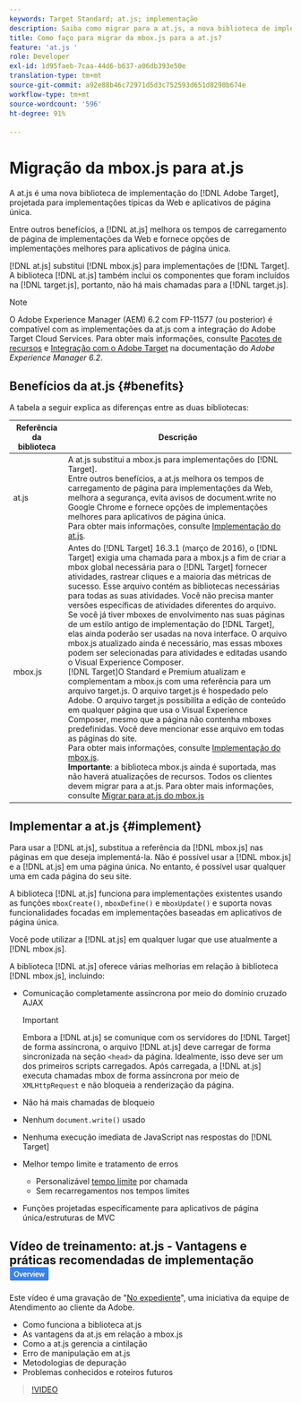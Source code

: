 ```yaml
---
keywords: Target Standard; at.js; implementação
description: Saiba como migrar para a at.js, a nova biblioteca de implementação do Adobe [!DNL Target] projetada para implementações típicas da Web e Aplicativos de página única (SPA).
title: Como faço para migrar da mbox.js para a at.js?
feature: 'at.js '
role: Developer
exl-id: 1d95faeb-7caa-44d6-b637-a06db393e50e
translation-type: tm+mt
source-git-commit: a92e88b46c72971d5d3c752593d651d8290b674e
workflow-type: tm+mt
source-wordcount: '596'
ht-degree: 91%

---
```


# Migração da mbox.js para at.js

A at.js é uma nova biblioteca de implementação do [!DNL Adobe Target], projetada para implementações típicas da Web e aplicativos de página única.

Entre outros benefícios, a [!DNL at.js] melhora os tempos de carregamento de página de implementações da Web e fornece opções de implementações melhores para aplicativos de página única.

[!DNL at.js] substitui [!DNL mbox.js] para implementações de [!DNL Target]. A biblioteca [!DNL at.js] também inclui os componentes que foram incluídos na [!DNL target.js], portanto, não há mais chamadas para a [!DNL target.js].

>[!NOTE]
>
>O Adobe Experience Manager (AEM) 6.2 com FP-11577 (ou posterior) é compatível com as implementações da at.js com a integração do Adobe Target Cloud Services. Para obter mais informações, consulte [Pacotes de recursos](https://docs.adobe.com/docs/en/aem/6-2/release-notes/feature-packs.html) e [Integração com o Adobe Target](https://docs.adobe.com/docs/en/aem/6-2/administer/integration/marketing-cloud/target.html) na documentação do *Adobe Experience Manager 6.2*.

## Benefícios da at.js {#benefits}

A tabela a seguir explica as diferenças entre as duas bibliotecas:

| Referência da biblioteca | Descrição |
|--- |--- |
| at.js | A at.js substitui a mbox.js para implementações do [!DNL Target].<br>Entre outros benefícios, a at.js melhora os tempos de carregamento de página para implementações da Web, melhora a segurança, evita avisos de document.write no Google Chrome e fornece opções de implementações melhores para aplicativos de página única.<br>Para obter mais informações, consulte [Implementação do at.js](#implement). |
| mbox.js | Antes do [!DNL Target] 16.3.1 (março de 2016), o [!DNL Target] exigia uma chamada para a mbox.js a fim de criar a mbox global necessária para o [!DNL Target] fornecer atividades, rastrear cliques e a maioria das métricas de sucesso. Esse arquivo contém as bibliotecas necessárias para todas as suas atividades. Você não precisa manter versões específicas de atividades diferentes do arquivo.<br>Se você já tiver mboxes de envolvimento nas suas páginas de um estilo antigo de implementação do [!DNL Target], elas ainda poderão ser usadas na nova interface. O arquivo mbox.js atualizado ainda é necessário, mas essas mboxes podem ser selecionadas para atividades e editadas usando o Visual Experience Composer.<br>[!DNL Target]O Standard e Premium atualizam e complementam a mbox.js com uma referência para um arquivo target.js. O arquivo target.js é hospedado pelo Adobe. O arquivo target.js possibilita a edição de conteúdo em qualquer página que usa o Visual Experience Composer, mesmo que a página não contenha mboxes predefinidas. Você deve mencionar esse arquivo em todas as páginas do site.<br>Para obter mais informações, consulte [Implementação do mbox.js](/help/c-implementing-target/c-implementing-target-for-client-side-web/t-mbox-download/mbox-download.md).<br>**Importante**: a biblioteca mbox.js ainda é suportada, mas não haverá atualizações de recursos. Todos os clientes devem migrar para a at.js. Para obter mais informações, consulte [Migrar para at.js do mbox.js](/help/c-implementing-target/c-implementing-target-for-client-side-web/t-mbox-download/c-target-atjs-implementation/target-migrate-atjs.md) |

## Implementar a at.js {#implement}

Para usar a [!DNL at.js], substitua a referência da [!DNL mbox.js] nas páginas em que deseja implementá-la. Não é possível usar a [!DNL mbox.js] e a [!DNL at.js] em uma página única. No entanto, é possível usar qualquer uma em cada página do seu site.

A biblioteca [!DNL at.js] funciona para implementações existentes usando as funções `mboxCreate()`, `mboxDefine()` e `mboxUpdate()` e suporta novas funcionalidades focadas em implementações baseadas em aplicativos de página única.

Você pode utilizar a [!DNL at.js] em qualquer lugar que use atualmente a [!DNL mbox.js].

A biblioteca [!DNL at.js] oferece várias melhorias em relação à biblioteca [!DNL mbox.js], incluindo:

* Comunicação completamente assíncrona por meio do domínio cruzado AJAX

   >[!IMPORTANT]
   >
   >Embora a [!DNL at.js] se comunique com os servidores do [!DNL Target] de forma assíncrona, o arquivo [!DNL at.js] deve carregar de forma sincronizada na seção `<head>` da página. Idealmente, isso deve ser um dos primeiros scripts carregados. Após carregada, a [!DNL at.js] executa chamadas mbox de forma assíncrona por meio de `XMLHttpRequest` e não bloqueia a renderização da página.

* Não há mais chamadas de bloqueio
* Nenhum `document.write()` usado
* Nenhuma execução imediata de JavaScript nas respostas do [!DNL Target]
* Melhor tempo limite e tratamento de erros

   * Personalizável [tempo limite](/help/c-implementing-target/c-implementing-target-for-client-side-web/targetgobalsettings.md) por chamada
   * Sem recarregamentos nos tempos limites

* Funções projetadas especificamente para aplicativos de página única/estruturas de MVC

## Vídeo de treinamento: at.js - Vantagens e práticas recomendadas de implementação  ![Selo de visão geral](/help/assets/overview.png)

Este vídeo é uma gravação de &quot;[No expediente](/help/cmp-resources-and-contact-information.md)&quot;, uma iniciativa da equipe de Atendimento ao cliente da Adobe.

* Como funciona a biblioteca at.js
* As vantagens da at.js em relação a mbox.js
* Como a at.js gerencia a cintilação
* Erro de manipulação em at.js
* Metodologias de depuração
* Problemas conhecidos e roteiros futuros

>[!VIDEO](https://video.tv.adobe.com/v/22223/)
